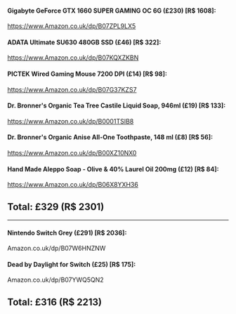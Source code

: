 #### Gigabyte GeForce GTX 1660 SUPER GAMING OC 6G (£230) [R$ 1608]:
https://www.Amazon.co.uk/dp/B07ZPL9LX5

#### ADATA Ultimate SU630 480GB SSD (£46) [R$ 322]:
https://www.Amazon.co.uk/dp/B07KQXZKBN

#### PICTEK Wired Gaming Mouse 7200 DPI (£14) [R$ 98]:
https://www.Amazon.co.uk/dp/B07G37KZS7

#### Dr. Bronner's Organic Tea Tree Castile Liquid Soap, 946ml (£19) [R$ 133]:
https://www.Amazon.co.uk/dp/B0001TSIB8

#### Dr. Bronner's Organic Anise All-One Toothpaste, 148 ml (£8) [R$ 56]:
https://www.Amazon.co.uk/dp/B00XZ10NX0

#### Hand Made Aleppo Soap - Olive & 40% Laurel Oil 200mg (£12) [R$ 84]:
https://www.Amazon.co.uk/dp/B06X8YXH36

Total: £329 (R$ 2301)
-

---

#### Nintendo Switch Grey (£291) [R$ 2036]:
Amazon.co.uk/dp/B07W6HNZNW

#### Dead by Daylight for Switch (£25) [R$ 175]:
Amazon.co.uk/dp/B07YWQ5QN2

Total: £316 (R$ 2213)
-
